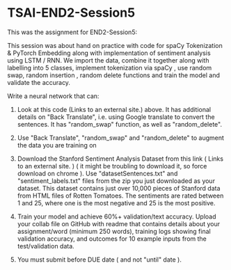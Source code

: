# TSAI-END2-Session5

This was the assignment for END2-Session5:

This session was about hand on practice with code for spaCy Tokenization & PyTorch Embedding along with implementation of sentiment analysis using LSTM / RNN. We import the data, combine it together along with labelling into 5 classes, implement tokenization via spaCy , use random swap, random insertion , random delete functions and train the model and validate the accuracy.

Write a neural network that can:  
1. Look at this code (Links to an external site.) above. It has additional details on "Back Translate", i.e. using Google translate to convert the sentences. It has "random_swap" function, as well as "random_delete". 


2. Use "Back Translate", "random_swap" and "random_delete" to augment the data you are training on

3. Download the Stanford Sentiment Analysis Dataset from this link  ( Links to an external site. ) ( it might be troubling to download it, so force download on chrome ). Use "datasetSentences.txt" and "sentiment_labels.txt" files from the zip you just downloaded as your dataset. This dataset contains just over 10,000 pieces of Stanford data from HTML files of Rotten Tomatoes. The sentiments are rated between 1 and 25, where one is the most negative and 25 is the most positive.

4. Train your model and achieve 60%+ validation/text accuracy. Upload your collab file on GitHub with readme that contains details about your assignment/word (minimum 250 words), training logs showing final validation accuracy, and outcomes for 10 example inputs from the test/validation data. 

5. You must submit before DUE date ( and not "until" date ). 
